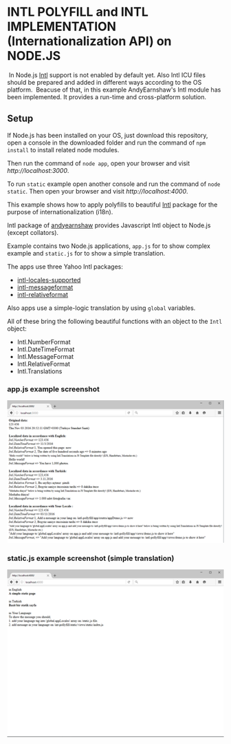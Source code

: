 # INTL POLYFILL and INTL IMPLEMENTATION     (Internationalization API) on NODE.JS
 
  In Node.js [Intl](https://github.com/nodejs/node/wiki/Intl) support is not enabled by default yet.
  Also Intl ICU files should be prepared and added in different ways according to the OS platform.
  Beacuse of that, in this example AndyEarnshaw's Intl module has been implemented. It provides a run-time and cross-platform solution.
  
## Setup

If Node.js has been installed on your OS, just download this repository, open a console in the downloaded folder and run the command of 
`npm install` to install related node modules.

Then run the command of `node app`, open your browser and visit _http://localhost:3000_.

To run `static` example open another console and run the command of `node static`. Then open your browser and visit _http://localhost:4000_.


This example shows how to apply polyfills to beautiful [Intl](https://github.com/andyearnshaw/Intl.js) package for the purpose of internationalization (i18n).

Intl package of [andyearnshaw](https://github.com/andyearnshaw) provides Javascript Intl object to Node.js (except collators).

Example contains two Node.js applications, `app.js` for to show complex example and `static.js` for to show a simple translation.

The apps use three Yahoo Intl packages:
* [intl-locales-supported](https://github.com/yahoo/intl-locales-supported)
* [intl-messageformat](https://github.com/yahoo/intl-messageformat)
* [intl-relativeformat](https://github.com/yahoo/intl-relativeformat)

Also apps use a simple-logic translation by using `global` variables.

All of these bring the following beautiful functions with an object to the `Intl` object:
* Intl.NumberFormat
* Intl.DateTimeFormat
* Intl.MessageFormat
* Intl.RelativeFormat
* Intl.Translations



### app.js example screenshot

![launch](https://raw.githubusercontent.com/efkan/node-intl-polyfill-example/master/3000.png)


### static.js example screenshot (simple translation)

![launch](https://raw.githubusercontent.com/efkan/node-intl-polyfill-example/master/4000.png)
